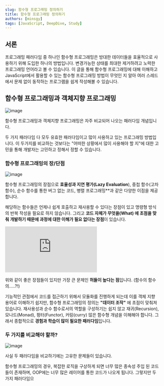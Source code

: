 ```yaml
---
slug: 함수형 프로그래밍 정의하기
title: 함수형 프로그래밍 정의하기
authors: [minsgy]
tags: [JavaScript, DeepDive, Study]
---
```


## 서론

프로그래밍 패러다임 중 하나인 함수형 프로그래밍은 방대한 데이터들을 효율적으로 사용하기 위해 도입한 하나의 방법입니다. 변경가능한 상태를 최대한 제거하려고 노력한 프로그래밍 언어라고 볼 수 있습니다. 이 글을 통해 함수형 프로그래밍에 대해 이해하고 JavaScript에서 활용할 수 있는 함수형 프로그래밍 방법이 무엇인 지 알아 여러 스레드에서 문제 없이 동작하는 프로그램을 쉽게 작성해볼 수 있습니다.



## 함수형 프로그래밍과 객체지향 프로그래밍

![image](https://velog.velcdn.com/images%2Fminsgy%2Fpost%2Ffcaf675c-18f0-48d9-9d13-21d1375e3bbb%2Fimage.png)

함수형 프로그래밍과 객체지향 프로그래밍은 자주 비교되어 나오는 패러다임 개념입니다.

두 가지 패러다임 다 모두 유효한 패러다임이고 많이 사용하고 있는 프로그래밍 방법입니다. 이 두가지를 비교하는 것보다는 "어떠한 상황에서 많이 사용해야 할 지"에 대한 고민을 통해 개발자는 고민하고 정해서 정할 수 있습니다. 

### 함수형 프로그래밍의 장/단점

![image](https://miro.medium.com/max/1100/1*Ws70qz7qdNEc-ajxo821Lg.jpeg)

함수형 프로그래밍의 장점으로 **효율성과 지연 평가(Lazy Evaluation**), 중첩 함수(고차 함수), 순수 함수를 통한 버그 없는 코드, 병렬 프로그래밍**과 같은 다양한 이점을 제공합니다. 

해당하는 함수들은 언제나 쉽게 호출하고 재사용할 수 있다는 장점이 있고 명령형 방식의 반복 작성을 필요로 하지 않습니다. 그리고 **코드 자체가 무엇을(What) 에 초점을 맞춰 개발하기 때문에 과정에 대한 이해가 필요 없다는 장점**이 있습니다.

![image](https://thecodebytes.com/wp-content/webpc-passthru.php?src=https://thecodebytes.com/wp-content/uploads/2022/03/functional-programming-meme-8.jpeg&nocache=1)

위와 같이 좋은 장점들이 있지만 가장 큰 문제인 **허들이 높다는 점**입니다. (함수의 함수의.....?!) 

기능적인 관점에서 코드를 접근하기 위해서 모듈화를 진행하게 되는데 이를 객체 지향 용어로 이해하기 쉽지만, 함수형 프로그래밍의 정의는 **"데이터 조작"** 에 초점이 맞춰져 있습니다. 재사용성과 순수 함수로서의 역할을 구성하기는 쉽지 않고 재귀(Recursion), 모나드(Monad), 펑터(Functor), 커링(curry) 많은 함수형 개념을 이해해야 합니다. 그래서 종합적으로 **경험과 학습이 많이 필요한 패러다임**입니다.


### 두 가지를 비교해야 할까?


![image](https://res.cloudinary.com/practicaldev/image/fetch/s--NDmyycvN--/c_limit%2Cf_auto%2Cfl_progressive%2Cq_auto%2Cw_880/https://thepracticaldev.s3.amazonaws.com/i/bryqu84a8mqrlf3bbvta.jpg)

사실 두 패러다임을 비교하기에는 고유한 문제들이 있습니다. 

함수형 프로그래밍의 경우, 복잡한 로직을 구상하게 되면 너무 많은 종속성 주입 된 코드들이 존재하며, OOP에는 너무 많은 레이어를 통한 코드가 나오게 됩니다. 그렇지만 두 가지 패러다임으